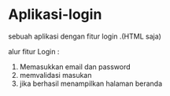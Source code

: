 # Aplikasi-login
sebuah aplikasi dengan fitur login .(HTML saja)

alur fitur Login :
1. Memasukkan email dan password
2. memvalidasi masukan
3. jika berhasil menampilkan halaman beranda

